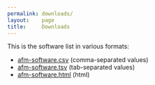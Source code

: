 ```yaml
---
permalink: downloads/
layout:    page
title:     Downloads
---
```


This is the software list in various formats:

- [afm-software.csv](../static/afm-software.csv) (comma-separated values)
- [afm-software.tsv](../static/afm-software.tsv) (tab-separated values)
- [afm-software.html](../static/afm-software.html) (html)

